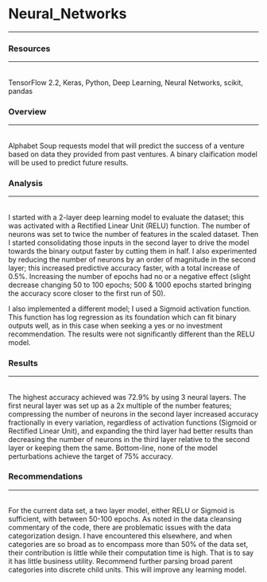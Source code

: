 # Neural_Networks
---

### Resources
---
###### 
TensorFlow 2.2, Keras, Python, Deep Learning, Neural Networks, scikit, pandas

### Overview
---
###### 
Alphabet Soup requests model that will predict the success of a venture based on data they provided from past ventures.  A binary claification model will be used to predict future results.

### Analysis
---
###### 
I started with a 2-layer deep learning model to evaluate the dataset; this was activated with a Rectified Linear Unit (RELU) function.  The number of neurons was set to twice the number of features in the scaled dataset.  Then I started consolidating those inputs in the second layer to drive the model towards the binary output faster by cutting them in half.  I also experimented by reducing the number of neurons by an order of magnitude in the second layer; this increased predictive accuracy faster, with a total increase of 0.5%.  Increasing the number of epochs had no or a negative effect (slight decrease changing 50 to 100 epochs; 500 & 1000 epochs started bringing the accuracy score closer to the first run of 50).

I also implemented a different model; I used a Sigmoid activation function.  This function has log regression as its foundation which can fit binary outputs well, as in this case when seeking a yes or no investment recommendation.  The results were not significantly different than the RELU model.

### Results
--- 
###### 
The highest accuracy achieved was 72.9% by using 3 neural layers.  The first neural layer was set up as a 2x multiple of the number features; compressing the number of neurons in the second layer increased accuracy fractionally in every variation, regardless of activation functions (Sigmoid or Rectified Linear Unit), and expanding the third layer had better results than decreasing the number of neurons in the third layer relative to the second layer or keeping them the same.  Bottom-line, none of the model perturbations achieve the target of 75% accuracy.

### Recommendations
---
###### 
For the current data set, a two layer model, either RELU or Sigmoid is sufficient, with between 50-100 epochs.  As noted in the data cleansing commentary of the code, there are problematic issues with the data categorization design.  I have encountered this elsewhere, and when categories are so broad as to encompass more than 50% of the data set, their contribution is little while their computation time is high.  That is to say it has little business utility.  Recommend further parsing broad parent categories into discrete child units.  This will improve any learning model.
